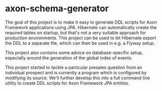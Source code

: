 # axon-schema-generator

The goal of this project is to make it easy to generate DDL scripts for Axon Framework applications using JPA.
Hibernate can automatically create the required tables on startup, but that's not a very suitable approach
for production environments. This project can be used to let Hibernate export the DDL to a separate file,
which can then be used in e.g. a Flyway setup.

This project also contains some advice on database-specific setup, especially around the generation of the
global index of events.

This project started to tackle a particular presales question from an individual prospect and is currently
a program which is configured by modifying its source. We'll further develop this into a full command line
utility to create DDL scripts for Axon Framework JPA entities.
